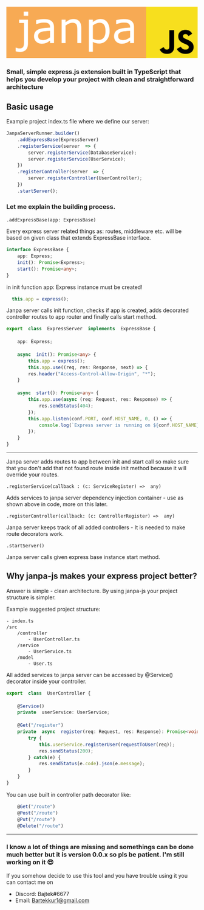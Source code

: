 ![logo](https://raw.githubusercontent.com/Bartekkur1/janpa-js/master/images/janpa-js-logo.png)
### Small, simple express.js extension built in TypeScript that helps you develop your project with clean and straightforward architecture

## Basic usage

Example project index.ts file where we define our server:
```ts
JanpaServerRunner.builder()
	.addExpressBase(ExpressServer)
	.registerService(server  => {
		server.registerService(DatabaseService);
		server.registerService(UserService);
	})
	.registerController(server  => {
		server.registerController(UserController);
	})
	.startServer();
```
### Let me explain the building process.

	.addExpressBase(app: ExpressBase)
Every express server related things as: routes, middleware etc. will be based on given class that extends ExpressBase interface.

```ts
interface ExpressBase {
	app: Express;
	init(): Promise<Express>;
	start(): Promise<any>;
}
```

in init function app: Express instance must be created!

```ts
  this.app = express();
```


Janpa server calls init function, checks if app is created,  adds decorated controller routes to app router and finally calls start method.

```ts
export  class  ExpressServer  implements  ExpressBase {

	app: Express;
	
	async  init(): Promise<any> {
		this.app = express();
		this.app.use((req, res: Response, next) => {
		res.header("Access-Control-Allow-Origin", "*");
	}

	async  start(): Promise<any> {
		this.app.use(async (req: Request, res: Response) => {
			res.sendStatus(404);
		});
		this.app.listen(conf.PORT, conf.HOST_NAME, 0, () => {
			console.log(`Express server is running on ${conf.HOST_NAME}:${conf.PORT}`);
		});
	}
}
```

<hr>


Janpa server adds routes to app between init and start call so make sure that you don't add that not found route inside init method because it will override your routes.
	
	.registerService(callback : (c: ServiceRegister) =>  any)

Adds services to janpa server dependency injection container - use as shown above in code, more on this later.

	.registerController(callback: (c: ControllerRegister) =>  any)

Janpa server keeps track of all added controllers - It is needed to make route decorators work.

	.startServer()

Janpa server calls given express base instance start method.

## Why janpa-js makes your express project better?
Answer is simple - clean architecture.
By using janpa-js your project structure is simpler.

Example suggested project structure:
	
	- index.ts
	/src
		/controller
			- UserController.ts
		/service
			- UserService.ts
		/model
			- User.ts


All added services to janpa server can be accessed by @Service() decorator inside your controller.

```ts
export  class  UserController {

	@Service()
	private  userService: UserService;

	@Get("/register")
	private  async  register(req: Request, res: Response): Promise<void> {
		try {
			this.userService.registerUser(requestToUser(req));
			res.sendStatus(200);
		} catch(e) {
			res.sendStatus(e.code).json(e.message);
		}
	}
}
```
You can use built in controller path decorator like:
```ts
	@Get("/route")
	@Post("/route")
	@Put("/route")
	@Delete("/route")
```

<hr>

### I know a lot of things are missing and somethings can be done much better but it is version 0.0.x so pls be patient. I'm still working on it 😎
If you somehow decide to use this tool and you have trouble using it you can contact me on
* Discord: Bajtek#6677
* Email: Bartekkur1@gmail.com
